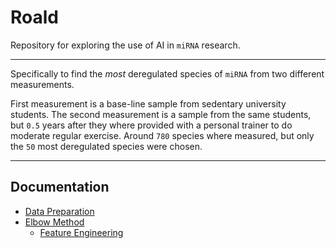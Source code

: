 # Roald
Repository for exploring the use of AI in `miRNA` research.

---

Specifically to find the *most* deregulated species of `miRNA` from two different measurements. 

First measurement is a base-line sample from sedentary university students. The second measurement is a sample from the same students, but `0.5` years after they where provided with a personal trainer to do moderate regular exercise. Around `780` species where measured, but only the `50` most  deregulated species were chosen.

---

## Documentation
- [Data Preparation](documentation.md#data-preparation)
- [Elbow Method](documentation.md#Elbow-Method)
    - [Feature Engineering](documentation.md#Feature-Engineering)
